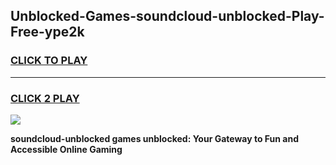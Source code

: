 
## Unblocked-Games-soundcloud-unblocked-Play-Free-ype2k
<h3>
<a href="https://premium76.site?title=soundcloud-unblocked&ref=10A">CLICK TO PLAY</a></h3>
<hr>

<h3>
<a href="https://premium76.site?title=soundcloud-unblocked&ref=10A">CLICK 2 PLAY</a>
  
</h3>

<a href="https://premium76.site?title=soundcloud-unblocked&ref=10A"><img src="https://clearcache.store/games.png"></a>


**soundcloud-unblocked games unblocked: Your Gateway to Fun and Accessible Online Gaming**
